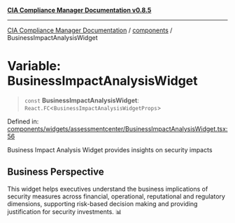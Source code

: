 [**CIA Compliance Manager Documentation v0.8.5**](../../README.md)

***

[CIA Compliance Manager Documentation](../../modules.md) / [components](../README.md) / BusinessImpactAnalysisWidget

# Variable: BusinessImpactAnalysisWidget

> `const` **BusinessImpactAnalysisWidget**: `React.FC`\<`BusinessImpactAnalysisWidgetProps`\>

Defined in: [components/widgets/assessmentcenter/BusinessImpactAnalysisWidget.tsx:56](https://github.com/Hack23/cia-compliance-manager/blob/4f2006283e1cd56feb8daea1f810b2bc8c1b1d1b/src/components/widgets/assessmentcenter/BusinessImpactAnalysisWidget.tsx#L56)

Business Impact Analysis Widget provides insights on security impacts

## Business Perspective

This widget helps executives understand the business implications of
security measures across financial, operational, reputational and
regulatory dimensions, supporting risk-based decision making and
providing justification for security investments. 📊
